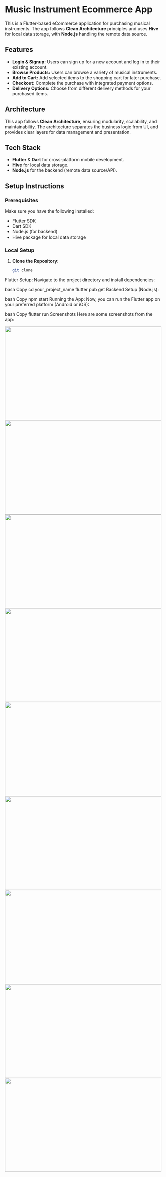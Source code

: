 # Music Instrument Ecommerce App

This is a Flutter-based eCommerce application for purchasing musical instruments. The app follows **Clean Architecture** principles and uses **Hive** for local data storage, with **Node.js** handling the remote data source.

## Features

- **Login & Signup:** Users can sign up for a new account and log in to their existing account.
- **Browse Products:** Users can browse a variety of musical instruments.
- **Add to Cart:** Add selected items to the shopping cart for later purchase.
- **Checkout:** Complete the purchase with integrated payment options.
- **Delivery Options:** Choose from different delivery methods for your purchased items.

## Architecture

This app follows **Clean Architecture**, ensuring modularity, scalability, and maintainability. The architecture separates the business logic from UI, and provides clear layers for data management and presentation.

## Tech Stack

- **Flutter** & **Dart** for cross-platform mobile development.
- **Hive** for local data storage.
- **Node.js** for the backend (remote data source/API).

## Setup Instructions

### Prerequisites

Make sure you have the following installed:

- Flutter SDK
- Dart SDK
- Node.js (for backend)
- Hive package for local data storage

### Local Setup

1. **Clone the Repository:**
   ```bash
   git clone 
Flutter Setup: Navigate to the project directory and install dependencies:

bash
Copy
cd your_project_name
flutter pub get
Backend Setup (Node.js):

bash
Copy
npm start
Running the App: Now, you can run the Flutter app on your preferred platform (Android or iOS):

bash
Copy
flutter run
Screenshots
Here are some screenshots from the app:

<img src="appimage/address.png" width="500" height="300">
<img src="appimage/cart1.png" width="500" height="300">
<img src="appimage/cart2.png" width="500" height="300">
<img src="appimage/category.png" width="500" height="300">
<img src="appimage/emptyCart.png" width="500" height="300">
<img src="appimage/homelogin.png" width="500" height="300">
<img src="appimage/homepageNologin.png" width="500" height="300">
<img src="appimage/signin.png" width="500" height="300">
<img src="appimage/signup.png" width="500" height="300">
